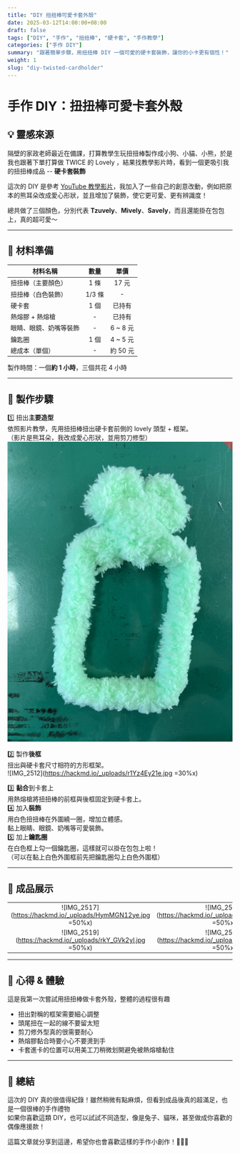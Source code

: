 ```yaml
---
title: "DIY 扭扭棒可愛卡套外殼"
date: 2025-03-12T14:00:00+08:00
draft: false
tags: ["DIY", "手作", "扭扭棒", "硬卡套", "手作教學"]
categories: ["手作 DIY"]
summary: "跟著簡單步驟，用扭扭棒 DIY 一個可愛的硬卡套裝飾，讓你的小卡更有個性！"
weight: 1
slug: "diy-twisted-cardholder"
---
```


# 手作 DIY：扭扭棒可愛卡套外殼

## 💡 靈感來源

隔壁的家政老師最近在備課，打算教學生玩扭扭棒製作成小狗、小貓、小熊，於是我也跟著下單打算做 TWICE 的 Lovely ，結果找教學影片時，看到一個更吸引我的扭扭棒成品 -- **硬卡套裝飾**

這次的 DIY 是參考 [YouTube 教學影片](https://www.youtube.com/watch?v=l_jNu3aSZy4)，我加入了一些自己的創意改動，例如把原本的熊耳朵改成愛心形狀，並且增加了裝飾，使它更可愛、更有辨識度！

總共做了三個顏色，分別代表 **Tzuvely**、**Mively**、**Savely**，而且還能掛在包包上，真的超可愛～

---

## 🔖 材料準備

| 材料名稱               |  數量  |   單價   |
| ---------------------- | :----: | :------: |
| 扭扭棒（主要顏色）     |  1 條  |  17 元   |
| 扭扭棒（白色裝飾）     | 1/3 條 |    -     |
| 硬卡套                 |  1 個  |  已持有  |
| 熱熔膠 + 熱熔槍        |   -    |  已持有  |
| 眼睛、眼鏡、奶嘴等裝飾 |   -    | 6 ~ 8 元 |
| 鑰匙圈                 |  1 個  | 4 ~ 5 元 |
| 總成本（單個）         |   -    | 約 50 元 |

製作時間：一個**約 1 小時**，三個共花 4 小時

---

## 🎨 製作步驟

1️⃣ 扭出**主要造型**  
依照影片教學，先用扭扭棒扭出硬卡套前側的 lovely 頭型 + 框架。  
（影片是熊耳朵，我改成愛心形狀，並用剪刀修型）
![IMG_2511](images/IMG_2511.jpg)

2️⃣ 製作**後框**  
扭出與硬卡套尺寸相符的方形框架。  
![IMG_2512](https://hackmd.io/_uploads/r1Yz4Ey21e.jpg =30%x)

3️⃣ **黏合**到卡套上  
用熱熔槍將扭扭棒的前框與後框固定到硬卡套上。  
4️⃣ 加入**裝飾**  
用白色扭扭棒在外圍繞一圈，增加立體感。  
黏上眼睛、眼鏡、奶嘴等可愛裝飾。  
5️⃣ 加上**鑰匙圈**  
在白色框上勾一個鑰匙圈，這樣就可以掛在包包上啦！  
（可以在黏上白色外圍框前先把鑰匙圈勾上白色外圍框）

---

## 📸 成品展示

|                                                              |                                                              |
| :----------------------------------------------------------: | :----------------------------------------------------------: |
| ![IMG_2517](https://hackmd.io/_uploads/HymMGN12ye.jpg =50%x) | ![IMG_2518](https://hackmd.io/_uploads/H1_wMNJh1l.jpg =50%x) |
| ![IMG_2519](https://hackmd.io/_uploads/rkY_GVk2yl.jpg =50%x) | ![IMG_2520](https://hackmd.io/_uploads/Byw1X4khJx.jpg =50%x) |

---

## 💭 心得 & 體驗

這是我第一次嘗試用扭扭棒做卡套外殼，整體的過程很有趣

- 扭出對稱的框架需要細心調整
- 頭尾扭在一起的線不要留太短
- 剪刀修外型真的很需要耐心
- 熱熔膠黏合時要小心不要燙到手
- 卡套進卡的位置可以用美工刀稍微划開避免被熱熔槍黏住

---

## 🎁 總結

這次的 DIY 真的很值得紀錄！雖然稍微有點麻煩，但看到成品後真的超滿足，也是一個很棒的手作禮物  
如果你喜歡這類 DIY，也可以試試不同造型，像是兔子、貓咪，甚至做成你喜歡的偶像應援款！

這篇文章就分享到這邊，希望你也會喜歡這樣的手作小創作！💙💚💜
